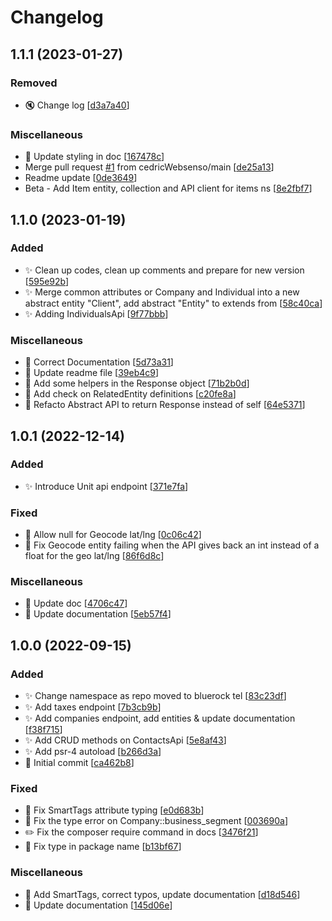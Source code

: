 # Changelog

<a name="1.1.1"></a>
## 1.1.1 (2023-01-27)

### Removed

- 🔇 Change log [[d3a7a40](https://github.com/bluerocktel/sellsy-client/commit/d3a7a40bacda8804bf146d13e3b3500aec349c42)]

### Miscellaneous

- 📝 Update styling in doc [[167478c](https://github.com/bluerocktel/sellsy-client/commit/167478ccdca2e7b731484ef90141b937dd0245f9)]
-  Merge pull request [#1](https://github.com/bluerocktel/sellsy-client/issues/1) from cedricWebsenso/main [[de25a13](https://github.com/bluerocktel/sellsy-client/commit/de25a135b1dec4b2c1979441d04c3c2d3f19bdb2)]
-  Readme update [[0de3649](https://github.com/bluerocktel/sellsy-client/commit/0de364957747052e7531eae6704aaa3009f9bdc1)]
-  Beta - Add Item entity, collection and API client for items ns [[8e2fbf7](https://github.com/bluerocktel/sellsy-client/commit/8e2fbf7e084326dec7c1f5c456d622f84f113275)]


<a name="1.1.0"></a>
## 1.1.0 (2023-01-19)

### Added

- ✨ Clean up codes, clean up comments and prepare for new version [[595e92b](https://github.com/bluerocktel/sellsy-client/commit/595e92b84fef1cb4aca4beaa0f99efa81a26cf94)]
- ✨ Merge common attributes or Company and Individual into a new abstract entity &quot;Client&quot;, add abstract &quot;Entity&quot; to extends from [[58c40ca](https://github.com/bluerocktel/sellsy-client/commit/58c40ca50cb65e936200e2ec396df689eb19576f)]
- ✨ Adding IndividualsApi [[9f77bbb](https://github.com/bluerocktel/sellsy-client/commit/9f77bbb95ae63a094d3bf98d64f6dc3641343917)]

### Miscellaneous

- 📝 Correct Documentation [[5d73a31](https://github.com/bluerocktel/sellsy-client/commit/5d73a3115553a74ff1d6da8016aaa83368e34a2f)]
- 📝 Update readme file [[39eb4c9](https://github.com/bluerocktel/sellsy-client/commit/39eb4c98ce9c7f71f4716a3e0d3ea09a38a5d715)]
- 🚧 Add some helpers in the Response object [[71b2b0d](https://github.com/bluerocktel/sellsy-client/commit/71b2b0de354c809e8310c03f94b4de52e117b24d)]
- 🚧 Add check on RelatedEntity definitions [[c20fe8a](https://github.com/bluerocktel/sellsy-client/commit/c20fe8a4af103c8ee2fb8d51724fcda0bc6f8375)]
- 🚧 Refacto Abstract API to return Response instead of self [[64e5371](https://github.com/bluerocktel/sellsy-client/commit/64e53710693d17730d5263382c485898c7d3320e)]


<a name="1.0.1"></a>
## 1.0.1 (2022-12-14)

### Added

- ✨ Introduce Unit api endpoint [[371e7fa](https://github.com/bluerocktel/sellsy-client/commit/371e7fae844eb434bee9460318e7b2a886eef9ac)]

### Fixed

- 🐛 Allow null for Geocode lat/lng [[0c06c42](https://github.com/bluerocktel/sellsy-client/commit/0c06c42b8af120f984af89eb6e3996cec62943db)]
- 🐛 Fix Geocode entity failing when the API gives back an int instead of a float for the geo lat/lng [[86f6d8c](https://github.com/bluerocktel/sellsy-client/commit/86f6d8cc53ebe96ba55f260fde127a30116fad89)]

### Miscellaneous

- 📝 Update doc [[4706c47](https://github.com/bluerocktel/sellsy-client/commit/4706c47a968e3f36afa82a582ee634e458622371)]
- 📝 Update documentation [[5eb57f4](https://github.com/bluerocktel/sellsy-client/commit/5eb57f4d2b3b587c07dab09500c3d8d2f7f2a781)]


<a name="1.0.0"></a>
## 1.0.0 (2022-09-15)

### Added

- ✨ Change namespace as repo moved to bluerock tel [[83c23df](https://github.com/bluerocktel/sellsy-client/commit/83c23df859dc0bf3d3f5db8bc7849cb1159a1204)]
- ✨ Add taxes endpoint [[7b3cb9b](https://github.com/bluerocktel/sellsy-client/commit/7b3cb9bbfdff49aaf378385b56cb16c7bb9c45d4)]
- ✨ Add companies endpoint, add entities &amp; update documentation [[f38f715](https://github.com/bluerocktel/sellsy-client/commit/f38f71596438207a14f8d063eb28e9144b7c6d18)]
- ✨ Add CRUD methods on ContactsApi [[5e8af43](https://github.com/bluerocktel/sellsy-client/commit/5e8af43aa1e0d949c1643b74d76c109e0d04b933)]
- ✨ Add psr-4 autoload [[b266d3a](https://github.com/bluerocktel/sellsy-client/commit/b266d3a14cbab832e8802c421037dc1d2ab398a9)]
- 🎉 Initial commit [[ca462b8](https://github.com/bluerocktel/sellsy-client/commit/ca462b8559ade081e9f6382d3e0c4630811ae2ca)]

### Fixed

- 🐛 Fix SmartTags attribute typing [[e0d683b](https://github.com/bluerocktel/sellsy-client/commit/e0d683bd146abb5fd7a312f882f46c0562b12d8e)]
- 🐛 Fix the type error on Company::business_segment [[003690a](https://github.com/bluerocktel/sellsy-client/commit/003690a284a5bce5ef091316c39e932641560885)]
- ✏️ Fix the composer require command in docs [[3476f21](https://github.com/bluerocktel/sellsy-client/commit/3476f21592ad8cf8cf92c1b178458151e3bb6691)]
- 🐛 Fix type in package name [[b13bf67](https://github.com/bluerocktel/sellsy-client/commit/b13bf673c4b5a20d8033a00ddd66151c0b933740)]

### Miscellaneous

- 📝 Add SmartTags, correct typos, update documentation [[d18d546](https://github.com/bluerocktel/sellsy-client/commit/d18d5461623c145e8417c1d5b4a796cee491e0ae)]
- 📝 Update documentation [[145d06e](https://github.com/bluerocktel/sellsy-client/commit/145d06ee94d54af250ce8c5f97f89938bc528397)]


